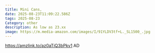 ```yaml
---
title: Mini Cans,
date: 2025-08-23T11:09:22.586Z
tags: 2025-08-23
Category: other
description: As low as 23.xx
image: https://m.media-amazon.com/images/I/91YLDV3tf+L._SL1500_.jpg
---
```

https://amzlink.to/az0aTiQ3bPkv1
AD